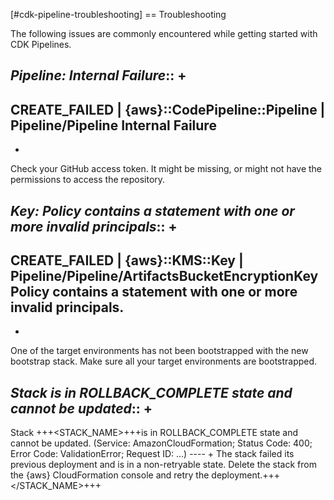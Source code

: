 [#cdk-pipeline-troubleshooting]
== Troubleshooting

The following issues are commonly encountered while getting started with CDK Pipelines.

_Pipeline: Internal Failure_::
+
---
CREATE_FAILED  | \{aws}::CodePipeline::Pipeline | Pipeline/Pipeline
Internal Failure
---
+
Check your GitHub access token. It might be missing, or might not have the permissions to access the repository.

_Key: Policy contains a statement with one or more invalid principals_::
+
---
CREATE_FAILED | \{aws}::KMS::Key | Pipeline/Pipeline/ArtifactsBucketEncryptionKey
Policy contains a statement with one or more invalid principals.
---
+
One of the target environments has not been bootstrapped with the new bootstrap stack. Make sure all your target environments are bootstrapped.

_Stack is in ROLLBACK_COMPLETE state and cannot be updated_::
+
---
Stack +++<STACK_NAME>+++is in ROLLBACK_COMPLETE state and cannot be updated. (Service: AmazonCloudFormation; Status Code: 400; Error Code: ValidationError; Request ID: \...) ---- + The stack failed its previous deployment and is in a non-retryable state. Delete the stack from the \{aws} CloudFormation console and retry the deployment.+++</STACK_NAME>+++
